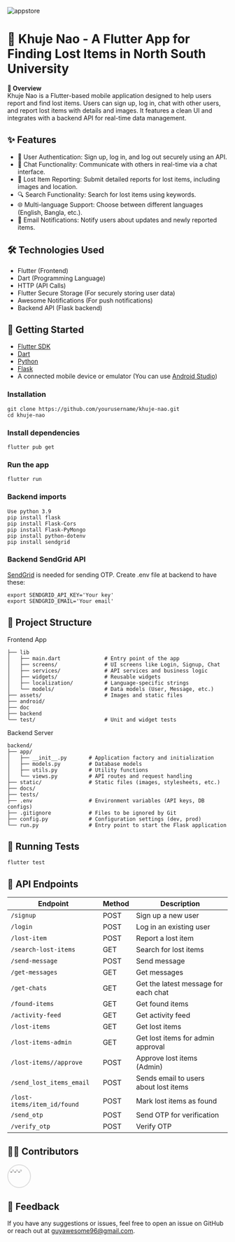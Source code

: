 ![appstore](https://github.com/user-attachments/assets/300591ee-933c-4227-9467-c4e8af6736f3)

# 📱 Khuje Nao - A Flutter App for Finding Lost Items in North South University
**📖 Overview** <br>
Khuje Nao is a Flutter-based mobile application designed to help users report and find lost items. Users can sign up, log in, chat with other users, and report lost items with details and images. It features a clean UI and integrates with a backend API for real-time data management.

## ✨ Features
* 🔐 User Authentication: Sign up, log in, and log out securely using an API.
* 💬 Chat Functionality: Communicate with others in real-time via a chat interface.
* 📄 Lost Item Reporting: Submit detailed reports for lost items, including images and location.
* 🔍 Search Functionality: Search for lost items using keywords.
* 🌐 Multi-language Support: Choose between different languages (English, Bangla, etc.).
* 📧 Email Notifications: Notify users about updates and newly reported items.

## 🛠️ Technologies Used
* Flutter (Frontend)
* Dart (Programming Language)
* HTTP (API Calls)
* Flutter Secure Storage (For securely storing user data)
* Awesome Notifications (For push notifications)
* Backend API (Flask backend)

## 🚀 Getting Started
* [Flutter SDK](https://flutter.dev/)
* [Dart](https://dart.dev/)
* [Python](https://docs.python.org/3/)
* [Flask](https://flask.palletsprojects.com/en/stable/)
* A connected mobile device or emulator (You can use [Android Studio](https://developer.android.com/studio))

### Installation
```
git clone https://github.com/yourusername/khuje-nao.git
cd khuje-nao
```
### Install dependencies
```
flutter pub get
```
### Run the app
```
flutter run
```
### Backend imports
```
Use python 3.9
pip install flask
pip install Flask-Cors
pip install Flask-PyMongo
pip install python-dotenv
pip install sendgrid
```

### Backend SendGrid API
[SendGrid](https://sendgrid.com/en-us) is needed for sending OTP.
Create .env file at backend to have these:
```
export SENDGRID_API_KEY='Your key'
export SENDGRID_EMAIL='Your email'
```

## 📁 Project Structure
Frontend App
```
├── lib
│   ├── main.dart              # Entry point of the app
│   ├── screens/               # UI screens like Login, Signup, Chat
│   ├── services/              # API services and business logic
│   ├── widgets/               # Reusable widgets
│   ├── localization/          # Language-specific strings
│   └── models/                # Data models (User, Message, etc.)
├── assets/                    # Images and static files
├── android/
├── doc
├── backend
└── test/                      # Unit and widget tests
```
Backend Server
```
backend/
├── app/
│   ├── __init__.py       # Application factory and initialization
│   ├── models.py         # Database models
│   ├── utils.py          # Utility functions
│   └── views.py          # API routes and request handling
├── static/               # Static files (images, stylesheets, etc.)
├── docs/
├── tests/
├── .env                  # Environment variables (API keys, DB configs)
├── .gitignore            # Files to be ignored by Git
├── config.py             # Configuration settings (dev, prod)
└── run.py                # Entry point to start the Flask application
```

## 🧪 Running Tests
```
flutter test
```
## 📮 API Endpoints
<table>
  <thead>
    <tr><th>Endpoint</th><th>Method</th><th>Description</th></tr></thead>
  <tbody><tr><td><code>/signup</code></td><td>POST</td>
    <td>Sign up a new user</td></tr><tr><td><code>/login</code></td><td>POST</td><td>Log in an existing user</td></tr><tr><td><code>/lost-item</code></td><td>POST</td><td>Report a lost item</td></tr>
    <tr><td><code>/search-lost-items</code></td><td>GET</td><td>Search for lost items</td></tr>
    <tr><td><code>/send-message</code></td><td>POST</td><td>Send message</td></tr>
    <tr><td><code>/get-messages</code></td><td>GET</td><td>Get messages</td></tr>
    <tr><td><code>/get-chats</code></td><td>GET</td><td>Get the latest message for each chat</td></tr>
    <tr><td><code>/found-items</code></td><td>GET</td><td>Get found items</td></tr>
    <tr><td><code>/activity-feed</code></td><td>GET</td><td>Get activity feed</td></tr>
    <tr><td><code>/lost-items</code></td><td>GET</td><td>Get lost items</td></tr>
    <tr><td><code>/lost-items-admin</code></td><td>GET</td><td>Get lost items for admin approval</td></tr>
    <tr><td><code>/lost-items/<item_id>/approve</code></td><td>POST</td><td>Approve lost items (Admin)</td></tr>
    <tr><td><code>/send_lost_items_email</code></td><td>POST</td><td>Sends email to users about lost items</td></tr>
    <tr><td><code>/lost-items/item_id/found</code></td><td>POST</td><td>Mark lost items as found</td></tr>
    <tr><td><code>/send_otp</code></td><td>POST</td><td>Send OTP for verification</td></tr><tr><td><code>/verify_otp</code></td><td>POST</td><td>Verify OTP</td></tr>
    </tbody>
</table>
      
## 🧑‍💻 Contributors
<div style="display: inline-block; position: relative; width: 50px; height: 50px; overflow: hidden; border-radius: 50%; border: 2px solid #ddd;">
  <a href="https://github.com/Mostakim52">
    <img src="https://avatars.githubusercontent.com/u/104221451?v=4" style="width: 10%; height: 10%; object-fit: cover;">
  </a>
  <a href="https://github.com/Emran-Emon">
    <img src="https://avatars.githubusercontent.com/u/97731993?v=4" style="width: 10%; height: 10%; object-fit: cover;">
  </a>
  <a href="https://github.com/Md-Musfiq-Hossain">
    <img src="https://avatars.githubusercontent.com/u/160261648?v=4" style="width: 10%; height: 10%; object-fit: cover;">
  </a>
  <a href="https://github.com/RPAhNaf">
    <img src="https://avatars.githubusercontent.com/u/160027571?v=4" style="width: 10%; height: 10%; object-fit: cover;">
  </a>
</div>


## 📝 Feedback
If you have any suggestions or issues, feel free to open an issue on GitHub or reach out at guyawesome96@gmail.com.
